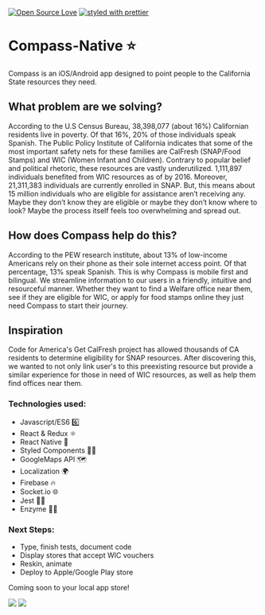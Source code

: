 [![Open Source Love](https://badges.frapsoft.com/os/v1/open-source.svg?v=103)](https://github.com/ellerbrock/open-source-badges/)
[![styled with prettier](https://img.shields.io/badge/styled_with-prettier-ff69b4.svg)](https://github.com/prettier/prettier)

# Compass-Native ⭐
Compass is an iOS/Android app designed to point people to the California State resources they need.

## What problem are we solving?
According to the U.S Census Bureau, 38,398,077 (about 16%) Californian residents live in poverty. Of that 16%, 20% of those individuals speak Spanish. The Public Policy Institute of California indicates that some of the most important safety nets for these families are CalFresh (SNAP/Food Stamps) and WIC (Women Infant and Children). Contrary to popular belief and political rhetoric, these resources are vastly underutilized. 1,111,897 individuals benefited from WIC resources as of by 2016. Moreover, 21,311,383 individuals are currently enrolled in SNAP. But, this means about 15 million individuals who are eligible for assistance aren’t receiving any. Maybe they don’t know they are eligible or maybe they don’t know where to look? Maybe the process itself feels too overwhelming and spread out.

## How does Compass help do this?
According to the PEW research institute, about 13% of low-income Americans rely on their phone as their sole internet access point. Of that percentage, 13% speak Spanish. This is why Compass is mobile first and bilingual.  We streamline information to our users in a friendly, intuitive and resourceful manner. Whether they want to find a Welfare office near them, see if they are eligible for WIC, or apply for food stamps online they just need Compass to start their journey.

## Inspiration
Code for America's Get CalFresh project has allowed thousands of CA residents to determine eligibility for SNAP resources. After discovering this, we wanted to not only link user's to this preexisting resource but provide a similar experience for those in need of WIC resources, as well as help them find offices near them.

### Technologies used:
* Javascript/ES6 6️⃣
* React & Redux ⚛️
* React Native 📱
* Styled Components 💅🏼
* GoogleMaps API 🗺️
* Localization 🌍
* Firebase 🔥
* Socket.io 🌐
* Jest 🤹‍♀️
* Enzyme 👩‍🔬

### Next Steps:
* Type, finish tests, document code
* Display stores that accept WIC vouchers
* Reskin, animate
* Deploy to Apple/Google Play store

Coming soon to your local app store!

![](https://j.gifs.com/vgng0r.gif)
![](https://j.gifs.com/X6y6Jk.gif)
